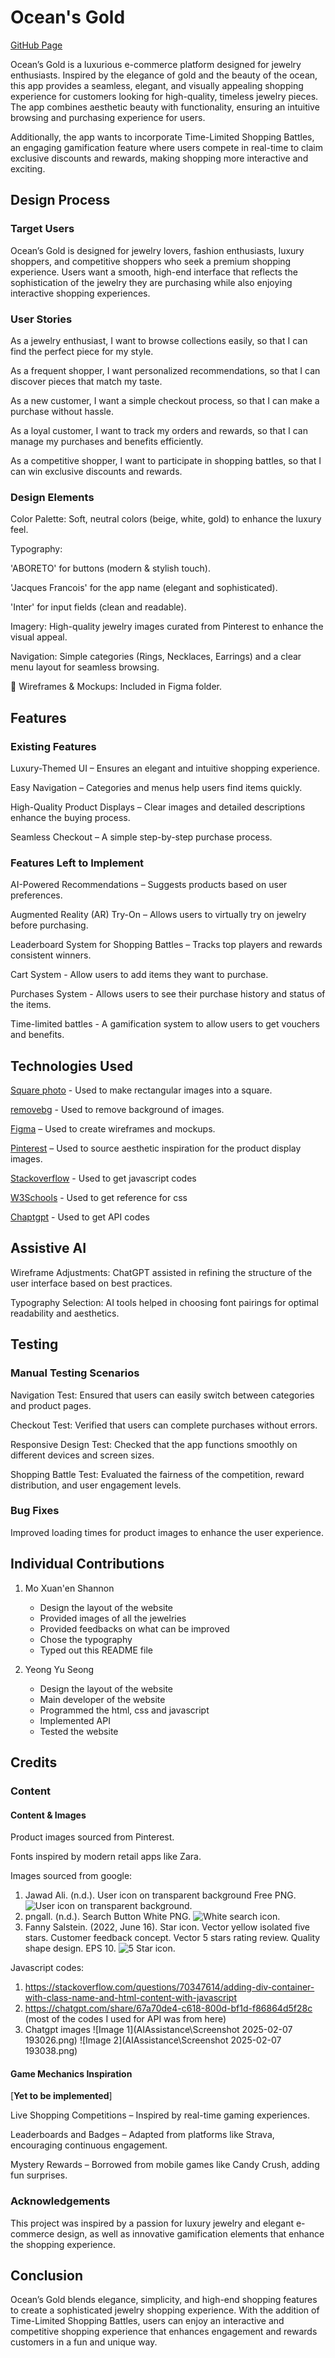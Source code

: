 # Ocean's Gold
[GitHub Page](https://github.com/Yeong-Yu-Seong/Dynamic-Duo-IP-Y1.2)

Ocean’s Gold is a luxurious e-commerce platform designed for jewelry enthusiasts. Inspired by the elegance of gold and the beauty of the ocean, this app provides a seamless, elegant, and visually appealing shopping experience for customers looking for high-quality, timeless jewelry pieces. The app combines aesthetic beauty with functionality, ensuring an intuitive browsing and purchasing experience for users.

Additionally, the app wants to incorporate Time-Limited Shopping Battles, an engaging gamification feature where users compete in real-time to claim exclusive discounts and rewards, making shopping more interactive and exciting.

 
## Design Process
 
### Target Users

Ocean’s Gold is designed for jewelry lovers, fashion enthusiasts, luxury shoppers, and competitive shoppers who seek a premium shopping experience. Users want a smooth, high-end interface that reflects the sophistication of the jewelry they are purchasing while also enjoying interactive shopping experiences.

### User Stories

As a jewelry enthusiast, I want to browse collections easily, so that I can find the perfect piece for my style.

As a frequent shopper, I want personalized recommendations, so that I can discover pieces that match my taste.

As a new customer, I want a simple checkout process, so that I can make a purchase without hassle.

As a loyal customer, I want to track my orders and rewards, so that I can manage my purchases and benefits efficiently.

As a competitive shopper, I want to participate in shopping battles, so that I can win exclusive discounts and rewards.

### Design Elements

Color Palette: Soft, neutral colors (beige, white, gold) to enhance the luxury feel.

Typography:

'ABORETO' for buttons (modern & stylish touch).

'Jacques Francois' for the app name (elegant and sophisticated).

'Inter' for input fields (clean and readable).

Imagery: High-quality jewelry images curated from Pinterest to enhance the visual appeal.

Navigation: Simple categories (Rings, Necklaces, Earrings) and a clear menu layout for seamless browsing.

📌 Wireframes & Mockups: Included in Figma folder.

## Features
 
### Existing Features

Luxury-Themed UI – Ensures an elegant and intuitive shopping experience.

Easy Navigation – Categories and menus help users find items quickly.

High-Quality Product Displays – Clear images and detailed descriptions enhance the buying process.

Seamless Checkout – A simple step-by-step purchase process.

### Features Left to Implement

AI-Powered Recommendations – Suggests products based on user preferences.

Augmented Reality (AR) Try-On – Allows users to virtually try on jewelry before purchasing.

Leaderboard System for Shopping Battles – Tracks top players and rewards consistent winners.

Cart System - Allow users to add items they want to purchase.

Purchases System - Allows users to see their purchase history and status of the items.

Time-limited battles - A gamification system to allow users to get vouchers and benefits.

## Technologies Used

[Square photo](https://squareanimage.com/#google_vignette) - Used to make rectangular images into a square.

[removebg](https://www.remove.bg/upload) - Used to remove background of images.

[Figma](https://www.figma.com) – Used to create wireframes and mockups.

[Pinterest](https://www.pinterest.com/) – Used to source aesthetic inspiration for the product display images.

[Stackoverflow](https://stackoverflow.com/questions) - Used to get javascript codes

[W3Schools](https://www.w3schools.com/) - Used to get reference for css

[Chaptgpt](https://www.chatgpt.com) - Used to get API codes

## Assistive AI

Wireframe Adjustments: ChatGPT assisted in refining the structure of the user interface based on best practices.

Typography Selection: AI tools helped in choosing font pairings for optimal readability and aesthetics.

## Testing

### Manual Testing Scenarios

Navigation Test: Ensured that users can easily switch between categories and product pages.

Checkout Test: Verified that users can complete purchases without errors.

Responsive Design Test: Checked that the app functions smoothly on different devices and screen sizes.

Shopping Battle Test: Evaluated the fairness of the competition, reward distribution, and user engagement levels.

### Bug Fixes

Improved loading times for product images to enhance the user experience.

## Individual Contributions
1. Mo Xuan'en Shannon
   - Design the layout of the website
   - Provided images of all the jewelries
   - Provided feedbacks on what can be improved
   - Chose the typography
   - Typed out this README file

2. Yeong Yu Seong
   - Design the layout of the website
   - Main developer of the website
   - Programmed the html, css and javascript
   - Implemented API
   - Tested the website
## Credits

### Content
#### Content & Images

Product images sourced from Pinterest.

Fonts inspired by modern retail apps like Zara.

Images sourced from google:

1. Jawad Ali. (n.d.). User icon on transparent background Free PNG. ![User icon on transparent background.](https://www.vecteezy.com/png/19879186-user-icon-on-transparent-background)
2. pngall. (n.d.). Search Button White PNG. ![White search icon.](https://www.pngall.com/search-button-png/download/112223/#google_vignette)
3. Fanny Salstein. (2022, June 16). Star icon. Vector yellow isolated five stars. Customer feedback concept. Vector 5 stars rating review. Quality shape design. EPS 10. ![5 Star icon.](https://www.customerparadigm.com/star-icon-vector-yellow-isolated-five-stars-customer-feedback-concept-vector-5-stars-rating-review-quality-shape-design-eps-10/)

Javascript codes:

1. https://stackoverflow.com/questions/70347614/adding-div-container-with-class-name-and-html-content-with-javascript
2. https://chatgpt.com/share/67a70de4-c618-800d-bf1d-f86864d5f28c (most of the codes I used for API was from here)
3. Chatgpt images ![Image 1](AIAssistance\Screenshot 2025-02-07 193026.png) ![Image 2](AIAssistance\Screenshot 2025-02-07 193038.png)

#### Game Mechanics Inspiration

[**Yet to be implemented**]

Live Shopping Competitions – Inspired by real-time gaming experiences.

Leaderboards and Badges – Adapted from platforms like Strava, encouraging continuous engagement.

Mystery Rewards – Borrowed from mobile games like Candy Crush, adding fun surprises.

### Acknowledgements

This project was inspired by a passion for luxury jewelry and elegant e-commerce design, as well as innovative gamification elements that enhance the shopping experience.

## Conclusion

Ocean’s Gold blends elegance, simplicity, and high-end shopping features to create a sophisticated jewelry shopping experience. With the addition of Time-Limited Shopping Battles, users can enjoy an interactive and competitive shopping experience that enhances engagement and rewards customers in a fun and unique way.